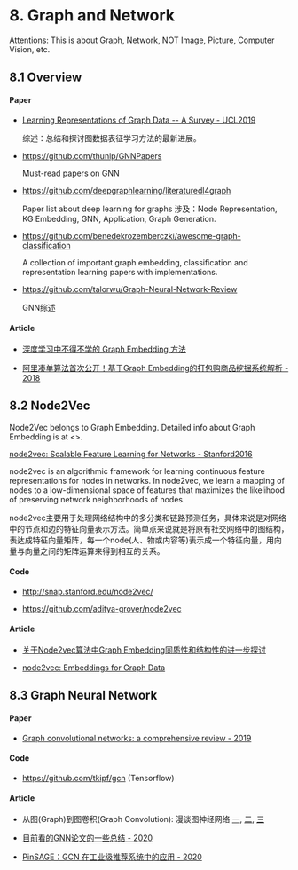 # 8. Graph and Network

Attentions: This is about Graph, Network, NOT Image, Picture, Computer Vision, etc.

## 8.1 Overview

#### Paper

- [Learning Representations of Graph Data -- A Survey - UCL2019](https://arxiv.org/abs/1906.02989)

    综述：总结和探讨图数据表征学习方法的最新进展。

- <https://github.com/thunlp/GNNPapers>

    Must-read papers on GNN

- <https://github.com/deepgraphlearning/literaturedl4graph>

    Paper list about deep learning for graphs  涉及：Node Representation, KG Embedding, GNN, Application, Graph Generation.

- <https://github.com/benedekrozemberczki/awesome-graph-classification>

    A collection of important graph embedding, classification and representation learning papers with implementations.

- <https://github.com/talorwu/Graph-Neural-Network-Review>

    GNN综述

#### Article

- [深度学习中不得不学的 Graph Embedding 方法](https://zhuanlan.zhihu.com/p/64200072)

- [阿里凑单算法首次公开！基于Graph Embedding的打包购商品挖掘系统解析 - 2018](https://mp.weixin.qq.com/s/diIzbc0tpCW4xhbIQu8mCw)


## 8.2 Node2Vec

Node2Vec belongs to Graph Embedding. Detailed info about Graph Embedding is at <>.

[node2vec: Scalable Feature Learning for Networks - Stanford2016](https://arxiv.org/abs/1607.00653)

node2vec is an algorithmic framework for learning continuous feature representations for nodes in networks. In node2vec, we learn a mapping of nodes to a low-dimensional space of features that maximizes the likelihood of preserving network neighborhoods of nodes.

node2vec主要用于处理网络结构中的多分类和链路预测任务，具体来说是对网络中的节点和边的特征向量表示方法。简单点来说就是将原有社交网络中的图结构，表达成特征向量矩阵，每一个node(人、物或内容等)表示成一个特征向量，用向量与向量之间的矩阵运算来得到相互的关系。

#### Code

- <http://snap.stanford.edu/node2vec/>

- <https://github.com/aditya-grover/node2vec>

#### Article

- [关于Node2vec算法中Graph Embedding同质性和结构性的进一步探讨](https://zhuanlan.zhihu.com/p/64756917)

- [node2vec: Embeddings for Graph Data](https://towardsdatascience.com/node2vec-embeddings-for-graph-data-32a866340fef)



## 8.3 Graph Neural Network

#### Paper

- [Graph convolutional networks: a comprehensive review - 2019](https://link.springer.com/article/10.1186/s40649-019-0069-y)

#### Code

- <https://github.com/tkipf/gcn> (Tensorflow)

#### Article

- 从图(Graph)到图卷积(Graph Convolution): 漫谈图神经网络  [一](https://zhuanlan.zhihu.com/p/108294485), [二](https://zhuanlan.zhihu.com/p/108298787), [三](https://zhuanlan.zhihu.com/p/108299847)

- [目前看的GNN论文的一些总结 - 2020](https://zhuanlan.zhihu.com/p/129308686)

- [PinSAGE：GCN 在工业级推荐系统中的应用 - 2020](https://mp.weixin.qq.com/s/37PLr40OV_R_XzUpM2aeZQ)